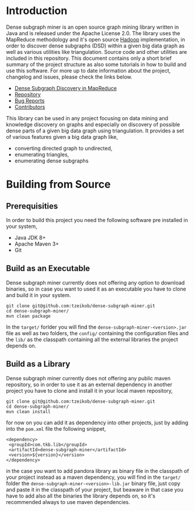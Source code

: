 # Introduction #
Dense subgraph miner is an open source graph mining library written in Java and is released under the Apache License 2.0. The library uses the MapReduce methodology and it's open source [Hadoop](http://hadoop.apache.org/) implementation, in order to discover dense subgraphs (DSD) within a given big data graph as well as various utilities like triangulation. Source code and other utilities are included in this repository. This document contains only a short brief summary of the project structure as also some tutorials in how to build and use this software. For more up to date information about the project, changelog and issues, please check the links below.

* [Dense Subgraph Discovery in MapReduce](http://ikee.lib.auth.gr/record/131717/?ln=en)
* [Repository](https://github.com/tzeikob/dense-subgraph-miner)
* [Bug Reports](https://github.com/tzeikob/dense-subgraph-miner/issues)
* [Contributors](https://github.com/tzeikob/dense-subgraph-miner/graphs/contributors)

This library can be used in any project focusing on data mining and knowledge discovery on graphs and especially on discovery of possible dense parts of a given big data graph using triangulation. It provides a set of various features given a big data graph like,

* converting directed graph to undirected,
* enumerating triangles,
* enumerating dense subgraphs

# Building from Source #
## Prerequisities ##

In order to build this project you need the following software pre installed in your system,

* Java JDK 8+
* Apache Maven 3+
* Git

## Build as an Executable ##
Dense subgraph miner currently does not offering any option to download binaries, so in case you want to used it as an executable you have to clone and build it in your system.

```
git clone git@github.com:tzeikob/dense-subgraph-miner.git
cd dense-subgraph-miner/
mvn clean package
```

In the `target/` forlder you will find the `dense-subgraph-miner-<version>.jar` file as well as two folders, the `config/` containing the configuration files and the `lib/` as the classpath containing all the external libraries the project depends on.

## Build as a Library ##
Dense subgraph miner currently does not offering any public maven repository, so in order to use it as an external dependency in another project you have to clone and install it in your local maven repository,

```
git clone git@github.com:tzeikob/dense-subgraph-miner.git
cd dense-subgraph-miner/
mvn clean install
```

for now on you can add it as dependency into other projects, just by adding into the `pom.xml` file the following snippet,

```
<dependency>
 <groupId>com.tkb.lib</groupId>
 <artifactId>dense-subgraph-miner</artifactId>
 <version>${version}</version>
</dependency>
```

in the case you want to add pandora library as binary file in the classpath of your project instead as a maven dependency, you will find in the `target/` folder the `dense-subgraph-miner-<version>-lib.jar` binary file, just copy and paste it in the classpath of your project, but beaware in that case you have to add also all the binaries the library depends on, so it's recommended always to use maven dependencies.

